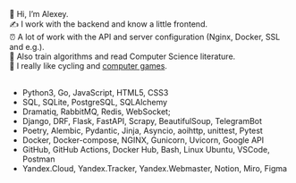 <div>👋 Hi, I’m Alexey.</div>
<div>✍️ I work with the backend and know a little frontend.</div>
<div>⏰ A lot of work with the API and server configuration (Nginx, Docker, SSL and e.g.).</div>
<div>🧠 Also train algorithms and read Computer Science literature.</div>
<div>🤟 I really like cycling and <a href="https://steamcommunity.com/id/CyII4iK">computer games</a>.</div>
<br>

- Python3, Go, JavaScript, HTML5, CSS3
- SQL, SQLite, PostgreSQL, SQLAlchemy
- Dramatiq, RabbitMQ, Redis, WebSocket;
- Django, DRF, Flask, FastAPI, Scrapy, BeautifulSoup, TelegramBot
- Poetry, Alembic, Pydantic, Jinja, Asyncio, aoihttp, unittest, Pytest
- Docker, Docker-compose, NGINX, Gunicorn, Uvicorn, Google API
- GitHub, GitHub Actions, Docker Hub, Bash, Linux Ubuntu, VSCode, Postman
- Yandex.Cloud, Yandex.Tracker, Yandex.Webmaster, Notion, Miro, Figma
<!---
AlexeyPlz/AlexeyPlz is a ✨ special ✨ repository because its `README.md` (this file) appears on your GitHub profile.
You can click the Preview link to take a look at your changes.
--->

